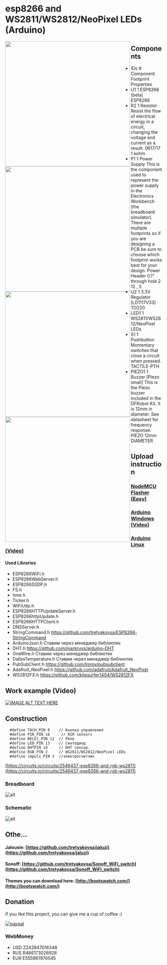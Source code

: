 # esp8266 and WS2811/WS2812/NeoPixel LEDs (Arduino)

<a href="https://raw.githubusercontent.com/tretyakovsa/Sonoff_WiFi_switch/master/tutorial/screen.png"><img src="https://raw.githubusercontent.com/tretyakovsa/Sonoff_WiFi_switch/master/tutorial/screen.png" align="left" width="400" ></a>
<a href="https://raw.githubusercontent.com/tretyakovsa/Sonoff_WiFi_switch/master/tutorial/screen.png"><img src="https://raw.githubusercontent.com/tretyakovsa/Sonoff_WiFi_switch/master/tutorial/screen2.png" align="left" width="400" ></a>
<a href="https://raw.githubusercontent.com/tretyakovsa/Sonoff_WiFi_switch/master/tutorial/screen.png"><img src="https://raw.githubusercontent.com/tretyakovsa/Sonoff_WiFi_switch/master/tutorial/screen3.png" align="left" width="400" ></a>
<a href="https://raw.githubusercontent.com/tretyakovsa/Sonoff_WiFi_switch/master/tutorial/screen.png"><img src="https://raw.githubusercontent.com/tretyakovsa/Sonoff_WiFi_switch/master/tutorial/screen4.png" align="left" width="400" ></a>

## Components

- IDs 	# 	Component 	Footprint 	Properties
- U1 	1 	ESP8266 (beta) 	ESP8266
- R2 	1 	Resistor Resist the flow of electrical energy in a circuit, changing the voltage and current as a result. 	0617/17 	1 kohm
- P1 	1 	Power Supply This is the component used to represent the power supply in the Electronics Workbench (the breadboard simulator). There are multiple footprints so if you are designing a PCB be sure to choose which footprint works best for your design. 	Power Header 0.1" through hole 2 	12 , 5
- U2 	1 	3.3V Regulator [LD1117V33] 	TO220
- LED1 	1 	WS2811/WS2812/NeoPixel LEDs
- S1 	1 	Pushbutton Momentary switches that close a circuit when pressed. 	TACTILE-PTH
- PIEZO1 	1 	Buzzer [Piezo small] This is the Piezo buzzer included in the DFRobot Kit. It is 12mm in diameter. See datasheet for frequency response. 	PIEZO 12mm DIAMETER



## Upload instruction

### [NodeMCU Flasher (Easy)](https://github.com/renat2985/rgb/tree/master/build)

### [Arduino Windows (Video)](https://www.youtube.com/watch?v=jMK9mySGHio)

### [Arduino Linux (Video)](https://www.youtube.com/watch?v=1TAHlRqZ46k)

#### Used Libraries
 - ESP8266WiFi.h
 - ESP8266WebServer.h
 - ESP8266SSDP.h
 - FS.h
 - time.h
 - Ticker.h
 - WiFiUdp.h
 - ESP8266HTTPUpdateServer.h
 - ESP8266httpUpdate.h
 - ESP8266HTTPClient.h
 - DNSServer.h
 - StringCommand.h           https://github.com/tretyakovsa/ESP8266-StringCommand
 - ArduinoJson.h             Ставим через менеджер библиотек
 - DHT.h                     https://github.com/markruys/arduino-DHT
 - OneWire.h                 Ставим через менеджер библиотек
 - DallasTemperature.h       Ставим через менеджер библиотек
 - PubSubClient.h            https://github.com/Imroy/pubsubclient
 - Adafruit_NeoPixel.h       https://github.com/adafruit/Adafruit_NeoPixel
 - WS2812FX.h                https://github.com/kitesurfer1404/WS2812FX

## Work example (Video)

[![IMAGE ALT TEXT HERE](https://img.youtube.com/vi/NrIrLw1rOdk/0.jpg)](https://www.youtube.com/watch?v=NrIrLw1rOdk&list=PL6NJTNxbvy-IPTDQk8XjTV41oRrFafrRi)

## Construction
```
  #define TACH_PIN 0    // Кнопка управления
  #define PIR_PIN 16     // RIR sensors
  #define RELE1_PIN 12  // Реле
  #define LED_PIN 13    // Светодиод
  #define DHTPIN 14     // DHT сенсор.
  #define RGB_PIN 2     // WS2811/WS2812/NeoPixel LEDs
  #define impuls_PIN 3  //электросчетчик
```
[https://circuits.io/circuits/2546437-esp8266-and-rgb-ws2811](https://circuits.io/circuits/2546437-esp8266-and-rgb-ws2811)

### Breadboard

![alt](https://raw.githubusercontent.com/renat2985/rgb/master/tutorial/breadboard.gif)

### Schematic

![alt](https://raw.githubusercontent.com/renat2985/rgb/master/tutorial/schematic.gif)

## Othe...

#### Jalousie: [https://github.com/tretyakovsa/jaluzi](https://github.com/tretyakovsa/jaluzi)

#### Sonoff: [https://github.com/tretyakovsa/Sonoff_WiFi_switch](https://github.com/tretyakovsa/Sonoff_WiFi_switch)


#### Themes you can download here: [http://bootswatch.com/](http://bootswatch.com/)


## Donation

If you like this project, you can give me a cup of coffee :)

[![paypal](https://www.paypalobjects.com/en_US/i/btn/btn_donateCC_LG.gif)](https://www.paypal.com/cgi-bin/webscr?cmd=_donations&business=W4PURUNKWMRJW&lc=AU&item_name=esp8266&currency_code=USD&bn=PP%2dDonationsBF%3abtn_donate_SM%2egif%3aNonHosted)

### WebMoney
- USD Z242847016348
- RUS R466173026928
- EUR E555861976545